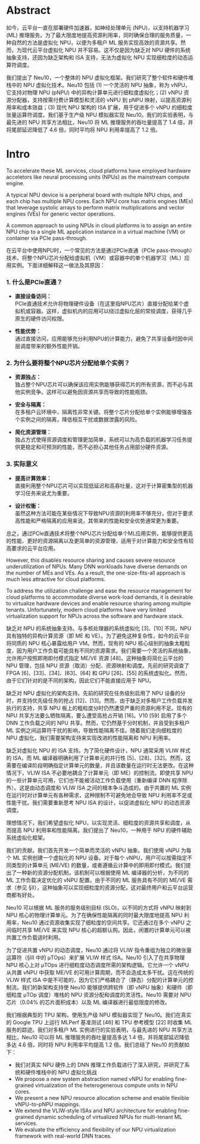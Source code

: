 # Abstract
如今，云平台一直在部署硬件加速器，如神经处理单元 (NPU)，以支持机器学习 (ML) 推理服务。为了最大限度地提高资源利用率，同时确保合理的服务质量，一种自然的方法是虚拟化 NPU，以便为多租户 ML 服务实现高效的资源共享。然而，为现代云平台虚拟化 NPU 并不容易。这不仅是因为缺乏对 NPU 硬件的系统抽象支持，还因为缺乏架构和 ISA 支持，无法为虚拟化 NPU 实现细粒度的动态运算符调度。

我们提出了 Neu10，一个整体的 NPU 虚拟化框架。我们研究了整个软件和硬件堆栈中的 NPU 虚拟化技术。Neu10 包括 (1) 一个灵活的 NPU 抽象，称为 vNPU，它支持对物理 NPU (pNPU) 中的异构计算单元进行细粒度虚拟化；(2) vNPU 资源分配器，支持按需付费计算模型和灵活的 vNPU 到 pNPU 映射，以提高资源利用率和成本效益；(3) 现代 NPU 架构的 ISA 扩展，用于促进多个 vNPU 的细粒度张量运算符调度。我们基于生产级 NPU 模拟器实现 Neu10。我们的实验表明，与最先进的 NPU 共享方法相比，Neu10 将 ML 推理服务的吞吐量提高了 1.4 倍，并将尾部延迟降低了 4.6 倍，同时平均将 NPU 利用率提高了 1.2 倍。

# Intro
To accelerate these ML services, cloud platforms have employed hardware acceletors like neural processing units (NPUs) as the mainstream compute engine.

A typical NPU device is a peripheral board with multiple NPU chips, and each chip has multiple NPU cores. Each NPU core has matrix engines (MEs) that leverage systolic arrays to perform matrix multiplications and vector engines (VEs) for generic vector operations.

A common approach to using NPUs in cloud platforms is to assign an entire NPU chip to a single ML application instance in a virtual machine (VM) or container via PCIe pass-through.

在云平台中使用NPU时，一个常见的方法是通过PCIe直通（PCIe pass-through）技术，将整个NPU芯片分配给虚拟机（VM）或容器中的单个机器学习（ML）应用实例。下面详细解释这一做法及其原因：

### 1. 什么是PCIe直通？

- **直接设备访问：**  
    PCIe直通技术允许将物理硬件设备（在这里指NPU芯片）直接分配给某个虚拟机或容器。这样，虚拟机内的应用可以绕过虚拟化层的常规调度，获得几乎原生的硬件访问权限。
    
- **性能优势：**  
    通过直接访问，应用能够充分利用NPU的计算能力，避免了共享设备时因中间层调度带来的额外性能开销。
    

### 2. 为什么要将整个NPU芯片分配给单个实例？

- **资源独占：**  
    独占整个NPU芯片可以确保该应用实例能够获得芯片的所有资源，而不必与其他实例竞争。这样可以避免因资源共享而导致的性能瓶颈。
    
- **安全与隔离：**  
    在多租户云环境中，隔离性非常关键。将整个芯片分配给单个实例能够增强各个实例之间的隔离，降低相互干扰或数据泄露的风险。
    
- **简化资源管理：**  
    独占方式使得资源调度和管理更加简单，系统可以为高负载的机器学习任务提供更稳定和可预测的性能，而不必担心其他任务占用部分硬件资源。
    

### 3. 实际意义

- **提高计算效率：**  
    直接利用整个NPU芯片可以实现低延迟和高吞吐量，这对于计算密集型的机器学习任务来说尤为重要。
    
- **设计权衡：**  
    虽然这种方法可能在某些情况下导致NPU资源的利用率不够充分，但对于要求高性能和严格隔离的应用来说，其带来的性能和安全优势通常更为重要。
    

总之，通过PCIe直通技术将整个NPU芯片分配给单个ML应用实例，能够提供更高的性能、更好的资源隔离以及更简单的资源管理，适用于对计算能力和安全性有较高要求的云平台应用。

However, this disables resource sharing and causes severe resource underutilization of NPUs. Many DNN workloads have diverse demands on the number of MEs and VEs. As a result, the one-size-fits-all approach is much less attractive for cloud platforms.

To address the utilization challenge and ease the resource management for cloud platforms to accommodate diverse work-load demands, it is desirable to virtualize hardware devices and enable resource sharing among multiple tenants. Unfortunately, modern cloud platforms have very limited virtualization support for NPUs across the software and hardware stack.

缺乏对 NPU 的系统抽象支持。与多核处理器的系统虚拟化 [3]、[10] 不同，NPU 具有独特的异构计算资源（即 ME 和 VE）。为了避免这种复杂性，如今的云平台将同质的 NPU 核心暴露给用户 VM。然而，现有的 NPU 核心级别的抽象太粗粒度，因为用户工作负载可能具有不同的资源需求。我们需要一个灵活的系统抽象，允许用户按照即用即付模式指定 ME/VE 资源 [48]。这种抽象将简化云平台的 NPU 管理，包括 NPU 资源（取消）分配、资源映射和调度。先前的研究调查了 FPGA [6]、[33]、[34]、[63]、[64] 和 GPU [26]、[55] 的系统虚拟化。然而，由于它们针对的是不同的架构，因此它们不能直接应用于 NPU。

缺乏对 NPU 虚拟化的架构支持。先前的研究在任务级别启用了 NPU 设备的分时，并支持优先级任务的抢占 [12]、[13]。然而，由于缺乏对多租户工作负载并发执行的支持，共享 NPU 板上的粗粒度分时仍然遭受严重的资源利用不足。现有的 NPU 共享方法要么牺牲隔离，要么遭受高抢占开销 [16]。V10 [59] 启用了多个 DNN 工作负载之间的 NPU 共享。然而，它仍然基于分时机制，并且受到多租户 ML 实例之间运算符干扰的影响，导致性能隔离不佳。随着我们走向细粒度的 NPU 虚拟化，我们需要架构支持来实现改进的性能隔离和 NPU 利用率。

缺乏对虚拟化 NPU 的 ISA 支持。为了简化硬件设计，NPU 通常采用 VLIW 样式的 ISA，而 ML 编译器明确利用了计算单元的并行性 [5]、[28]、[32]。然而，这需要在编译阶段明确指定计算单元的数量，并且该数量在运行时无法更改。在这种情况下，VLIW ISA 不必要地耦合了计算单元（即 ME）的控制流。即使共享 NPU 的一些计算单元可用，它们也不能被活动工作负载使用（重新编译 DNN 程序除外）。这是由动态调度和 VLIW ISA 之间的根本争斗造成的。由于共置的 ML 实例在运行时对计算单元有各种需求，这种限制不可避免地会导致 NPU 利用率不足或性能干扰。我们需要重新思考 NPU ISA 的设计，以促进虚拟化 NPU 的动态资源调度。

理想情况下，我们希望虚拟化 NPU，以实现灵活、细粒度的资源共享和调度，从而提高 NPU 利用率和性能隔离。我们提出了 Neu10，一种用于 NPU 的硬件辅助系统虚拟化框架。

我们的贡献。我们首先开发一个简单而灵活的 vNPU 抽象。我们使用 vNPU 为每个 ML 实例创建一个虚拟化的 NPU 设备。对于每个 vNPU，用户可以按需指定不同类型的计算单元 (ME/VE) 的数量，或者遵循云计算中的即用即付模式。我们提出了一种新的资源分配机制，该机制可以根据使用 ML 编译器的分析，为不同的 ML 工作负载决定优化的 vNPU 配置。由于不同的 ML 服务具有不同的 ME/VE 需求（参见 §II），这种抽象可以实现细粒度的资源分配，这对最终用户和云平台运营商都有好处。

Neu10 可以根据 ML 服务的服务级别目标 (SLO)，以不同的方式将 vNPU 映射到 NPU 核心的物理计算单元。为了在确保性能隔离的同时最大限度地提高 NPU 利用率，Neu10 通过资源收集实现了细粒度的空间共享。它还通过在多个 vNPU 之间临时共享 ME/VE 来实现 NPU 核心的超额认购。因此，闲置的计算单元可以被共置工作负载适时利用。

为了促进共置 vNPU 的动态调度，Neu10 通过将 VLIW 指令重组为独立的微张量运算符（§III 中的 µTOps）来扩展 VLIW 样式 ISA。Neu10 引入了在共享物理 NPU 核心上对 µTOps 进行细粒度动态调度所需的架构逻辑。它允许一个 vNPU 从共置 vNPU 中获取 ME/VE 的可用计算周期，而不会造成太多干扰。这在传统的 VLIW 样式 ISA 中是不可能的，因为它们严格耦合了（静态）分配的计算单元的控制流。我们的新架构支持使 Neu10 能够提供跨软件（即 vNPU 抽象）和硬件（即细粒度 µTOp 调度）堆栈的 NPU 资源分配和调度的灵活性。Neu10 需要对 NPU 芯片（0.04% 的芯片面积成本）以及 ML 编译器进行最低限度的修改。

我们根据典型的 TPU 架构，使用生产级 NPU 模拟器实现了 Neu10。我们在真实的 Google TPU 上运行 MLPerf 基准测试 [46] 和 TPU 参考模型 [22] 时收集 ML 服务的踪迹。我们对多租户 ML 实例进行的实验表明，与最先进的 NPU 共享方法相比，Neu10 可以将 ML 推理服务的吞吐量提高多达 1.4 倍，并将尾部延迟降低多达 4.6 倍，同时将 NPU 利用率平均提高 1.2 倍。我们总结了 Neu10 的贡献如下：
- 我们对真实 NPU 硬件上的 DNN 推理工作负载进行了深入研究，并研究了系统和硬件堆栈中的 NPU 虚拟化挑战
- We propose a new system abstraction named vNPU for enabling fine-grained virtualization of the heterogenerous compute units in NPU cores.
- We present a new NPU resource allocation scheme and enable flexible vNPU-to-pNPU mappings.
- We extend the VLIW-style ISAs and NPU architecture for enabling fine-grained dynamic scheduling of virtualized NPUs for multi-tenant ML services.
- We evaluate the efficiency and flexibility of our NPU virtualization framework with real-world DNN traces.
